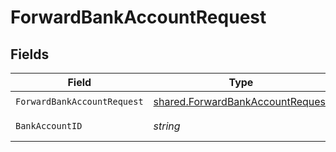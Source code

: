 # ForwardBankAccountRequest


## Fields

| Field                                                                                       | Type                                                                                        | Required                                                                                    | Description                                                                                 | Example                                                                                     |
| ------------------------------------------------------------------------------------------- | ------------------------------------------------------------------------------------------- | ------------------------------------------------------------------------------------------- | ------------------------------------------------------------------------------------------- | ------------------------------------------------------------------------------------------- |
| `ForwardBankAccountRequest`                                                                 | [shared.ForwardBankAccountRequest](../../../pkg/models/shared/forwardbankaccountrequest.md) | :heavy_check_mark:                                                                          | N/A                                                                                         |                                                                                             |
| `BankAccountID`                                                                             | *string*                                                                                    | :heavy_check_mark:                                                                          | The bank account ID.                                                                        | XXX                                                                                         |